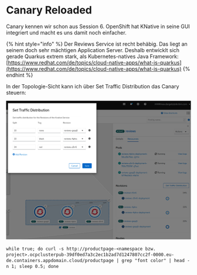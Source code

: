 # Canary Reloaded

Canary kennen wir schon aus Session 6. OpenShift hat KNative in seine GUI integriert und macht es uns damit noch einfacher.

{% hint style="info" %}
Der Reviews Service ist recht behäbig. Das liegt an seinem doch sehr mächtigen Application Server. Deshalb entwicklt sich gerade Quarkus extrem stark, als Kubernetes-natives Java Framework: [https://www.redhat.com/de/topics/cloud-native-apps/what-is-quarkus](https://www.redhat.com/de/topics/cloud-native-apps/what-is-quarkus)
{% endhint %}

In der Topologie-Sicht kann ich über Set Traffic Distribution das Canary steuern:

![](../../../.gitbook/assets/image%20%28144%29.png)

```text
while true; do curl -s http://productpage-<namespace bzw. project>.ocpclusterpub-39df0ed7a3c2ec1b2ad7d1247807cc2f-0000.eu-de.containers.appdomain.cloud/productpage | grep "font color" | head -n 1; sleep 0.5; done
```

